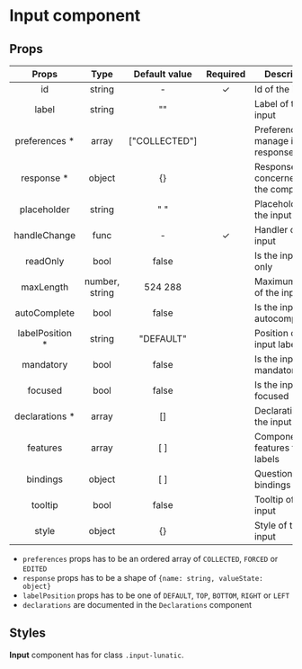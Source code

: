 # Input component

## Props

|      Props       |      Type      | Default value | Required | Description                          |
| :--------------: | :------------: | :-----------: | :------: | ------------------------------------ |
|        id        |     string     |       -       |    ✓     | Id of the input                      |
|      label       |     string     |      ""       |          | Label of the input                   |
|  preferences \*  |     array      | ["COLLECTED"] |          | Preferences to manage input response |
|   response \*    |     object     |      {}       |          | Response concerned by the component  |
|   placeholder    |     string     |      " "      |          | Placeholder of the input             |
|   handleChange   |      func      |       -       |    ✓     | Handler of the input                 |
|     readOnly     |      bool      |     false     |          | Is the input read only               |
|    maxLength     | number, string |    524 288    |          | Maximum length of the input          |
|   autoComplete   |      bool      |     false     |          | Is the input autocompletable         |
| labelPosition \* |     string     |   "DEFAULT"   |          | Position of the input label          |
|     mandatory     |      bool      |     false     |          | Is the input mandatory                |
|     focused      |      bool      |     false     |          | Is the input focused                 |
| declarations \*  |     array      |      []       |          | Declarations of the input            |
|     features     |     array      |      [ ]      |          | Component features for labels        |
|     bindings     |     object     |      [ ]      |          | Questionnaire bindings               |
|     tooltip      |      bool      |     false     |          | Tooltip of the input                 |
|      style       |     object     |      {}       |          | Style of the input                   |

- `preferences` props has to be an ordered array of `COLLECTED`, `FORCED` or `EDITED`
- `response` props has to be a shape of `{name: string, valueState: object}`
- `labelPosition` props has to be one of `DEFAULT`, `TOP`, `BOTTOM`, `RIGHT` or `LEFT`
- `declarations` are documented in the `Declarations` component

## Styles

**Input** component has for class `.input-lunatic`.
